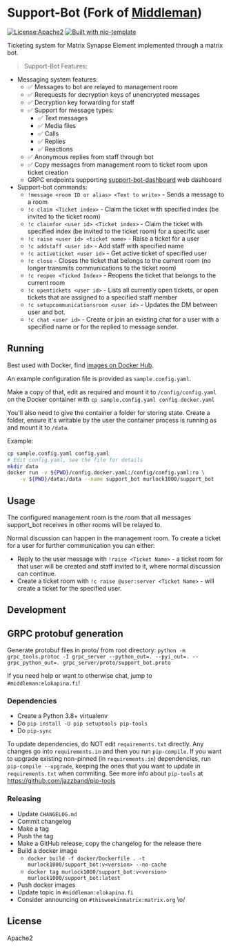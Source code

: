 # Support-Bot (Fork of [Middleman](https://github.com/elokapina/middleman)) 

[![License:Apache2](https://img.shields.io/badge/License-Apache%202.0-blue.svg)](https://opensource.org/licenses/Apache-2.0) [![Built with nio-template](https://img.shields.io/badge/built%20with-nio--template-brightgreen)](https://github.com/anoadragon453/nio-template)

Ticketing system for Matrix Synapse Element implemented through a matrix bot.

> Support-Bot Features:
- Messaging system features:
  - ✅ Messages to bot are relayed to management room
  - ✅ Rerequests for decryption keys of unencrypted messages
  - ✅ Decryption key forwarding for staff
  - ✅ Support for message types:
    - ✅ Text messages
    - ✅ Media files
    - ✅ Calls
    - ✅ Replies
    - ✅ Reactions
  - ✅ Anonymous replies from staff through bot
  - ✅ Copy messages from management room to ticket room upon ticket creation
  - GRPC endpoints supporting [support-bot-dashboard](https://github.com/murlock1000/support-bot-dashboard) web dashboard
- Support-bot commands:
  - `!message <room ID or alias> <Text to write>` - Sends a message to a room 
  - `!c claim <Ticket index>` - Claim the ticket with specified index (be invited to the ticket room)
  - `!c claimfor <user id> <Ticket index>` - Claim the ticket with specified index (be invited to the ticket room) for a specific user
  - `!c raise <user id> <ticket name>` - Raise a ticket for a user
  - `!c addstaff <user id>` - Add staff with specified name
  - `!c activeticket <user id>` - Get active ticket of specified user
  - `!c close` - Closes the ticket that belongs to the current room (no longer transmits communications to the ticket room)
  - `!c reopen <Ticked Index>` - Reopens the ticket that belongs to the current room
  - `!c opentickets <user id>` - Lists all currently open tickets, or open tickets that are assigned to a specified staff member
  - `!c setupcommunicationsroom <user id>` - Updates the DM between user and bot.
  - `!c chat <user id>` - Create or join an existing chat for a user with a specified name or for the replied to message sender.

## Running
Best used with Docker, find [images on Docker Hub](https://hub.docker.com/r/murlock1000/support_bot).

An example configuration file is provided as `sample.config.yaml`.

Make a copy of that, edit as required and mount it to `/config/config.yaml` on the Docker container with `cp sample.config.yaml config.docker.yaml`

You'll also need to give the container a folder for storing state. Create a folder, ensure
it's writable by the user the container process is running as and mount it to `/data`.

Example:

```bash
cp sample.config.yaml config.yaml
# Edit config.yaml, see the file for details
mkdir data
docker run -v ${PWD}/config.docker.yaml:/config/config.yaml:ro \
    -v ${PWD}/data:/data --name support_bot murlock1000/support_bot
```

## Usage

The configured management room is the room that all messages support_bot receives in other rooms 
will be relayed to.

Normal discussion can happen in the management room. To create a ticket for a user for further communication you can either:

* Reply to the user message with `!raise <Ticket Name>` - a ticket room for that user will be created and staff invited to it, where normal discussion can continue.
* Create a ticket room with `!c raise @user:server <Ticket Name>` - will create a ticket for the specified user.

## Development

## GRPC protobuf generation
Generate protobuf files in proto/ from root directory:
`python -m grpc_tools.protoc -I grpc_server --python_out=. --pyi_out=. --grpc_python_out=. grpc_server/proto/support_bot.proto`

If you need help or want to otherwise chat, jump to `#middleman:elokapina.fi`!

### Dependencies

* Create a Python 3.8+ virtualenv
* Do `pip install -U pip setuptools pip-tools`
* Do `pip-sync`

To update dependencies, do NOT edit `requirements.txt` directly. Any changes go into
`requirements.in` and then you run `pip-compile`. If you want to upgrade existing
non-pinned (in `requirements.in`) dependencies, run `pip-compile --upgrade`, keeping
the ones that you want to update in `requirements.txt` when commiting. See more info
about `pip-tools` at https://github.com/jazzband/pip-tools

### Releasing

* Update `CHANGELOG.md`
* Commit changelog
* Make a tag
* Push the tag
* Make a GitHub release, copy the changelog for the release there
* Build a docker image
  * `docker build -f docker/Dockerfile . -t murlock1000/support_bot:v<version> --no-cache`
  * `docker tag murlock1000/support_bot:v<version> murlock1000/support_bot:latest`
* Push docker images
* Update topic in `#middleman:elokapina.fi`
* Consider announcing on `#thisweekinmatrix:matrix.org` \o/

## License

Apache2
